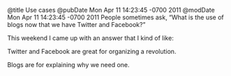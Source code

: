 @title Use cases
@pubDate Mon Apr 11 14:23:45 -0700 2011
@modDate Mon Apr 11 14:23:45 -0700 2011
People sometimes ask, “What is the use of blogs now that we have Twitter and Facebook?”

This weekend I came up with an answer that I kind of like:

Twitter and Facebook are great for organizing a revolution.

Blogs are for explaining why we need one.
